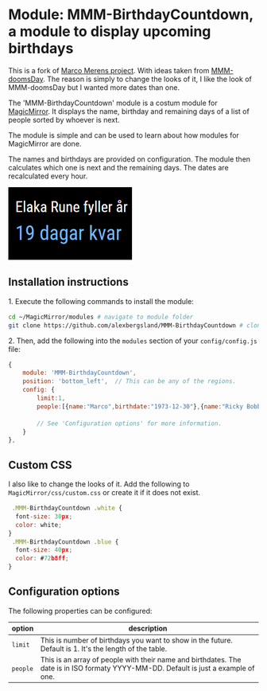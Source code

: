 # Module: MMM-BirthdayCountdown, a module to display upcoming birthdays

This is a fork of [Marco Merens project](https://github.com/marcomerens/anniversarymodule).
With ideas taken from [MMM-doomsDay](https://github.com/brobergp/MMM-doomsDay).
The reason is simply to change the looks of it, I like the look of MMM-doomsDay but I wanted more dates than one.

The 'MMM-BirthdayCountdown' module is a costum module for [MagicMirror](https://github.com/MichMich/MagicMirror). 
It displays the name, birthday and remaining days of a list of people sorted by whoever is next.

The module is simple and can be used to learn about how modules for MagicMirror are done.

The names and birthdays are provided on configuration. The module then calculates which one is next and the remaining days.
The dates are recalculated every hour.

![Example of module](https://raw.githubusercontent.com/alexbergsland/MMM-BirthdayCountdown/master/MMM-BirthdayCountdown.png?raw=true)

## Installation instructions

  1\. Execute the following commands to install the module:

```bash
cd ~/MagicMirror/modules # navigate to module folder
git clone https://github.com/alexbergsland/MMM-BirthdayCountdown # clone this repository
```

  2\. Then, add the following into the `modules` section of your `config/config.js` file:


````javascript
{
    module: 'MMM-BirthdayCountdown',
    position: 'bottom_left',  // This can be any of the regions.
    config: {
        limit:1,
        people:[{name:"Marco",birthdate:"1973-12-30"},{name:"Ricky Bobby",birthdate:"1971-07-16"}]

        // See 'Configuration options' for more information.
    }
},
````

## Custom CSS

I also like to change the looks of it. Add the following to ```MagicMirror/css/custom.css``` or create it if it does not exist.

````javascript
 .MMM-BirthdayCountdown .white {
  font-size: 30px;
  color: white;
}
 .MMM-BirthdayCountdown .blue {
  font-size: 40px;
  color: #72b8ff;
}
````

## Configuration options

The following properties can be configured:

| option | description |
| ------------- | ------------- |
| `limit` | This is number of birthdays you want to show in the future. Default is 1. It's the length of the table. |
| `people` | This is an array of people with their name and birthdates. The date is in ISO formaty YYYY-MM-DD. Default is just a example of one. |
